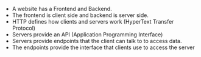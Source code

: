 - A website has a Frontend and Backend.
- The frontend is client side and backend is server side.
- HTTP defines how clients and servers work (HyperText Transfer Protocol)
- Servers provide an API (Application Programming Interface)
- Servers provide endpoints that the client can talk to to access data.
- The endpoints provide the interface that clients use to access the server
